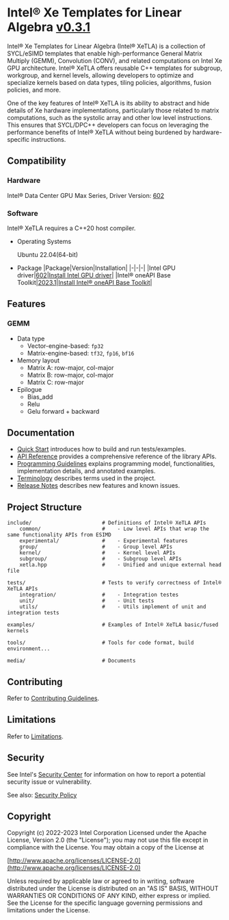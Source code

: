 # Intel® Xe Templates for Linear Algebra [v0.3.1](./CHANGELOG.md)
Intel® Xe Templates for Linear Algebra (Intel® XeTLA) is a collection of SYCL/eSIMD templates that enable high-performance General Matrix Multiply (GEMM), Convolution (CONV), and related computations on Intel Xe GPU architecture. Intel® XeTLA offers reusable C++ templates for subgroup, workgroup, and kernel levels, allowing developers to optimize and specialize kernels based on data types, tiling policies, algorithms, fusion policies, and more. 

One of the key features of Intel® XeTLA is its ability to abstract and hide details of Xe hardware implementations, particularly those related to matrix computations, such as the systolic array and other low level instructions. This ensures that SYCL/DPC++ developers can focus on leveraging the performance benefits of Intel® XeTLA without being burdened by hardware-specific instructions.

<!-- @cond -->
## Compatibility

### Hardware
Intel® Data Center GPU Max Series, Driver Version: [602](https://dgpu-docs.intel.com/releases/stable_602_20230323.html)

### Software
Intel® XeTLA requires a C++20 host compiler.

- Operating Systems

    Ubuntu 22.04(64-bit)

- Package
    |Package|Version|Installation|
    |-|-|-|
    |Intel GPU driver|[602](https://dgpu-docs.intel.com/releases/stable_602_20230323.html)|[Install Intel GPU driver](https://dgpu-docs.intel.com/installation-guides/index.html#intel-data-center-gpu-max-series)|
    |Intel® oneAPI Base Toolkit|[2023.1](https://www.intel.com/content/www/us/en/developer/tools/oneapi/base-toolkit-download.html)|[Install Intel® oneAPI Base Toolkit](https://www.intel.com/content/www/us/en/developer/tools/oneapi/base-toolkit-download.html)|

<!-- @endcond -->

## Features

### GEMM
- Data type
    - Vector-engine-based: `fp32`
    - Matrix-engine-based: `tf32`, `fp16`, `bf16`
- Memory layout
    - Matrix A: row-major, col-major
    - Matrix B: row-major, col-major
    - Matrix C: row-major
- Epilogue
    - Bias_add
    - Relu
    - Gelu forward + backward

<!-- @cond -->

## Documentation

- [Quick Start](media/docs/quick_start.md) introduces how to build and run tests/examples.
- [API Reference](https://silver-eureka-80eaaa34.pages.github.io/) provides a comprehensive reference of the library APIs.
- [Programming Guidelines](./media/docs/programming_guidelines.md) explains programming model, functionalities, implementation details, and annotated examples.
- [Terminology](./media/docs/terminology.md) describes terms used in the project.
- [Release Notes](./CHANGELOG.md) describes new features and known issues.
 
## Project Structure

```
include/                       # Definitions of Intel® XeTLA APIs
    common/                    #    - Low level APIs that wrap the same functionality APIs from ESIMD
    experimental/              #    - Experimental features
    group/                     #    - Group level APIs 
    kernel/                    #    - Kernel level APIs
    subgroup/                  #    - Subgroup level APIs
    xetla.hpp                  #    - Unified and unique external head file

tests/                         # Tests to verify correctness of Intel® XeTLA APIs
    integration/               #    - Integration testes
    unit/                      #    - Unit tests
    utils/                     #    - Utils implement of unit and integration tests

examples/                      # Examples of Intel® XeTLA basic/fused kernels

tools/                         # Tools for code format, build environment...

media/                         # Documents
```

## Contributing

Refer to [Contributing Guidelines](./CONTRIBUTING.md).


## Limitations

Refer to [Limitations](./media/docs/limitations.md).

<!-- @endcond -->

## Security

See Intel's [Security Center](https://www.intel.com/content/www/us/en/security-center/default.html)
for information on how to report a potential security issue or vulnerability.

See also: [Security Policy](SECURITY.md)

## Copyright

Copyright (c) 2022-2023 Intel Corporation
Licensed under the Apache License, Version 2.0 (the "License");
you may not use this file except in compliance with the License.
You may obtain a copy of the License at

  [http://www.apache.org/licenses/LICENSE-2.0](http://www.apache.org/licenses/LICENSE-2.0)

Unless required by applicable law or agreed to in writing, software
distributed under the License is distributed on an "AS IS" BASIS,
WITHOUT WARRANTIES OR CONDITIONS OF ANY KIND, either express or implied.
See the License for the specific language governing permissions and
limitations under the License.

